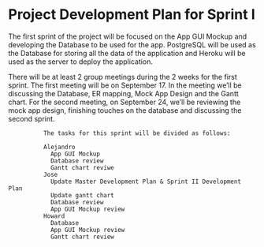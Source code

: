 Project Development Plan for Sprint I
=====================================

  The first sprint of the project will be focused on  the App GUI Mockup and developing
the Database to be used for the app. PostgreSQL will be used as the Database for storing 
all the data of the application and Heroku will be used as the server to deploy the application. 

  There will be at least 2 group meetings during the 2 weeks for the first sprint. The 
first meeting will be on September 17. In the meeting we’ll be discussing the Database,
ER mapping, Mock App Design  and the Gantt chart. For the second meeting, on September 24,
we’ll be reviewing the mock app design, finishing touches on the database and discussing 
the second sprint.

              The tasks for this sprint will be divided as follows:

              Alejandro
                App GUI Mockup
                Database review
                Gantt chart reviwe
              Jose
                Update Master Development Plan & Sprint II Development Plan
                Update gantt chart
                Database review
                App GUI Mockup review
              Howard
                Database 
                App GUI Mockup review
                Gantt chart review
                
